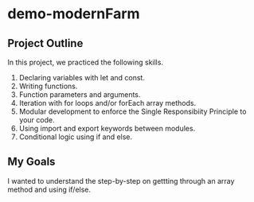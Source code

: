 # demo-modernFarm

## Project Outline
In this project, we practiced the following skills.

1. Declaring variables with let and const.
1. Writing functions.
1. Function parameters and arguments.
1. Iteration with for loops and/or forEach array methods.
1. Modular development to enforce the Single Responsibiity Principle to your code.
1. Using import and export keywords between modules.
1. Conditional logic using if and else.

## My Goals
I wanted to understand the step-by-step on gettting through an array method and using if/else.

